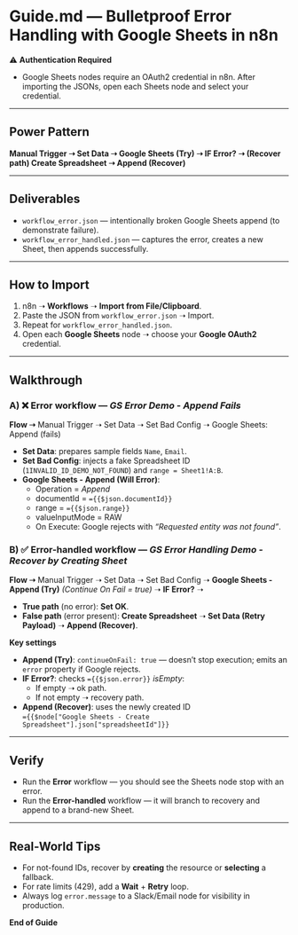 # Guide.md — Bulletproof Error Handling with Google Sheets in n8n

⚠️ **Authentication Required**
- Google Sheets nodes require an OAuth2 credential in n8n. After importing the JSONs, open each Sheets node and select your credential.

---

## Power Pattern
**Manual Trigger ➝ Set Data ➝ Google Sheets (Try) ➝ IF Error? ➝ (Recover path) Create Spreadsheet ➝ Append (Recover)**

---

## Deliverables
- `workflow_error.json` — intentionally broken Google Sheets append (to demonstrate failure).
- `workflow_error_handled.json` — captures the error, creates a new Sheet, then appends successfully.

---

## How to Import
1. n8n ➝ **Workflows** ➝ **Import from File/Clipboard**.
2. Paste the JSON from `workflow_error.json` ➝ Import.
3. Repeat for `workflow_error_handled.json`.
4. Open each **Google Sheets** node ➝ choose your **Google OAuth2** credential.

---

## Walkthrough

### A) ❌ Error workflow — *GS Error Demo - Append Fails*
**Flow ➝** Manual Trigger ➝ Set Data ➝ Set Bad Config ➝ Google Sheets: Append (fails)

- **Set Data**: prepares sample fields `Name`, `Email`.
- **Set Bad Config**: injects a fake Spreadsheet ID (`1INVALID_ID_DEMO_NOT_FOUND`) and `range = Sheet1!A:B`.
- **Google Sheets - Append (Will Error)**:
  - Operation = *Append*
  - documentId = `={{$json.documentId}}`
  - range = `={{$json.range}}`
  - valueInputMode = RAW
  - On Execute: Google rejects with *“Requested entity was not found”*.

### B) ✅ Error-handled workflow — *GS Error Handling Demo - Recover by Creating Sheet*
**Flow ➝** Manual Trigger ➝ Set Data ➝ Set Bad Config ➝ **Google Sheets - Append (Try)** *(Continue On Fail = true)* ➝ **IF Error?** ➝
- **True path** (no error): **Set OK**.
- **False path** (error present): **Create Spreadsheet** ➝ **Set Data (Retry Payload)** ➝ **Append (Recover)**.

**Key settings**
- **Append (Try)**: `continueOnFail: true` — doesn’t stop execution; emits an `error` property if Google rejects.
- **IF Error?**: checks `={{$json.error}}` *isEmpty*:
  - If empty ➝ ok path.
  - If not empty ➝ recovery path.
- **Append (Recover)**: uses the newly created ID  
  `={{$node["Google Sheets - Create Spreadsheet"].json["spreadsheetId"]}}`

---

## Verify
- Run the **Error** workflow — you should see the Sheets node stop with an error.
- Run the **Error-handled** workflow — it will branch to recovery and append to a brand-new Sheet.

---

## Real-World Tips
- For not-found IDs, recover by **creating** the resource or **selecting** a fallback.
- For rate limits (429), add a **Wait** + **Retry** loop.
- Always log `error.message` to a Slack/Email node for visibility in production.

**End of Guide**
